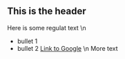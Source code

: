 ## This is the header
 Here is some regulat text
\n
* bullet 1
* bullet 2
[Link to Google](https://www.google.com)
\n
More text
